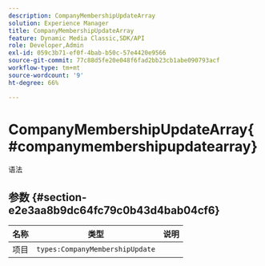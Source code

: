 ```yaml
---
description: CompanyMembershipUpdateArray
solution: Experience Manager
title: CompanyMembershipUpdateArray
feature: Dynamic Media Classic,SDK/API
role: Developer,Admin
exl-id: 059c3b71-ef0f-4bab-b50c-57e4420e9566
source-git-commit: 77c88d5fe20e048f6fad2bb23cb1abe090793acf
workflow-type: tm+mt
source-wordcount: '9'
ht-degree: 66%

---
```


# CompanyMembershipUpdateArray{#companymembershipupdatearray}

语法

## 参数 {#section-e2e3aa8b9dc64fc79c0b43d4bab04cf6}

| 名称 | 类型 | 说明 |
|---|---|---|
| 项目 | `types:CompanyMembershipUpdate` |  |
